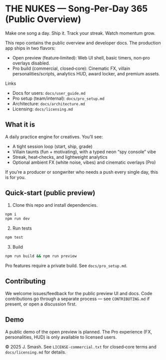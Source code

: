 # THE NUKES — Song‑Per‑Day 365 (Public Overview)

Make one song a day. Ship it. Track your streak. Watch momentum grow.

This repo contains the public overview and developer docs. The production app ships in two flavors:

- Open preview (feature‑limited): Web UI shell, basic timers, non‑pro overlays disabled.
- Pro build (commercial, closed‑core): Cinematic FX, villain personalities/scripts, analytics HUD, award locker, and premium assets.

Links
- Docs for users: `docs/user_guide.md`
- Pro setup (team/internal): `docs/pro_setup.md`
- Architecture: `docs/architecture.md`
- Licensing: `docs/licensing.md`

## What it is

A daily practice engine for creatives. You’ll see:
- A tight session loop (start, ship, grade)
- Villain taunts (fun + motivating), with a typed neon “spy console” vibe
- Streak, heat‑checks, and lightweight analytics
- Optional ambient FX (white noise, vibes) and cinematic overlays (Pro)

If you’re a producer or songwriter who needs a push every single day, this is for you.

## Quick‑start (public preview)

1) Clone this repo and install dependencies.
```bash
npm i
npm run dev
```
2) Run tests
```bash
npm test
```
3) Build
```bash
npm run build && npm run preview
```

Pro features require a private build. See `docs/pro_setup.md`.

## Contributing

We welcome issues/feedback for the public preview UI and docs. Code contributions go through a separate process — see `CONTRIBUTING.md` if present, or open a discussion first.

## Demo

A public demo of the open preview is planned. The Pro experience (FX, personalities, HUD) is only available to licensed users.

© 2025 J. Smash. See `LICENSE-commercial.txt` for closed‑core terms and `docs/licensing.md` for details.
